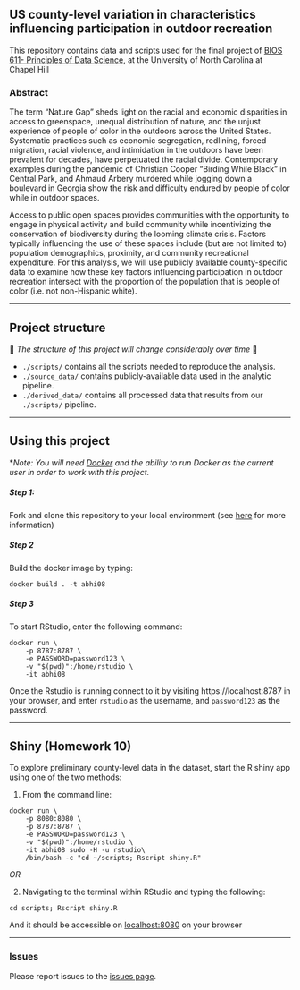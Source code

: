 ## US county-level variation in characteristics influencing participation in outdoor recreation

This repository contains data and scripts used for the final project of [BIOS 611- Principles of Data Science](https://github.com/Vincent-Toups/datasci611), at the University of North Carolina at Chapel Hill  


### Abstract
The term “Nature Gap” sheds light on the racial and economic disparities in access to greenspace, unequal distribution of nature, and the unjust experience of people of color in the outdoors across the United States. Systematic practices such as economic segregation, redlining, forced migration, racial violence, and intimidation in the outdoors have been prevalent for decades, have perpetuated the racial divide. Contemporary examples during the pandemic of Christian Cooper “Birding While Black” in Central Park, and Ahmaud Arbery murdered while jogging down a boulevard in Georgia show the risk and difficulty endured by people of color while in outdoor spaces.  

Access to public open spaces provides communities with the opportunity to engage in physical activity and build community while incentivizing the conservation of biodiversity during the looming climate crisis. Factors typically influencing the use of these spaces include (but are not limited to) population demographics, proximity, and community recreational expenditure. For this analysis, we will use publicly available county-specific data to examine how these key factors influencing participation in outdoor recreation intersect with the proportion of the population that is people of color (i.e. not non-Hispanic white).  

---
## Project structure 
:construction: *The structure of this project will change considerably over time* :construction:

  - `./scripts/` contains all the scripts needed to reproduce the analysis. 
  - `./source_data/` contains publicly-available data used in the analytic pipeline.
  - `./derived_data/` contains all processed data that results from our `./scripts/` pipeline.
---
## Using this project

**Note: You will need [Docker](https://www.docker.com/) and the ability to run Docker as the current user in order to work with this project.*

##### Step 1: 
Fork and clone this repository to your local environment (see [here](https://docs.github.com/en/get-started/quickstart/fork-a-repo) for more information)

##### Step 2

Build the docker image by typing:
```
docker build . -t abhi08
```

##### Step 3

To start RStudio, enter the following command:

```
docker run \
    -p 8787:8787 \
    -e PASSWORD=password123 \
    -v "$(pwd)":/home/rstudio \
    -it abhi08
```

Once the Rstudio is running connect to it by visiting
https://localhost:8787 in your browser, and enter `rstudio` as the username, and `password123` as the password. 

---
## Shiny (Homework 10)

To explore preliminary county-level data in the dataset, start the R shiny app using one of the two methods:

1. From the command line:

```
docker run \
    -p 8080:8080 \
    -p 8787:8787 \
    -e PASSWORD=password123 \
    -v "$(pwd)":/home/rstudio \
    -it abhi08 sudo -H -u rstudio\
    /bin/bash -c "cd ~/scripts; Rscript shiny.R"
```
*OR*

2. Navigating to the terminal within RStudio and typing the following:
  
``` 
cd scripts; Rscript shiny.R
```
And it should be accessible on [localhost:8080](http://localhost:8080/) on your browser



---
### Issues 

Please report issues to the [issues page](https://github.com/abhatia08/bios-611-project/issues).